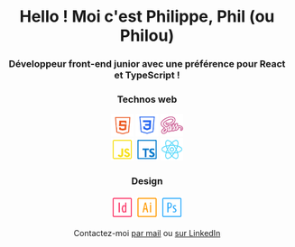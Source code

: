 <h1 align="center">Hello ! Moi c'est Philippe, Phil (ou Philou)</h1>
<h3 align="center">Développeur front-end junior avec une préférence pour React et TypeScript !</h3>

<h3 align="center">Technos web</h3>
<p align="center">
  <img src="img\html-logo.png" alt="html5" width="40" height="40"/>
  <img src="img\css-logo.png" alt="css3" width="40" height="40"/>
  <img src="img\sass-logo.png" alt="sass" width="40" height="40"/>
  <br>
  <img src="img\javascript-logo.png" alt="javascript" width="40" height="40"/>
  <img src="img\typescript-logo.png" alt="typescript" width="40" height="40"/>
  <img src="img\react-logo.png" alt="react" width="40" height="40"/>

<h3 align="center">Design</h3>
<p align="center">
  <img src="img\indesign-logo.png" alt="indesign" width="40" height="40">
  <img src="img\illustrator-logo.png" alt="illustrator" width="40" height="40">
  <img src="img\photoshop-logo.png" alt="photoshop" width="40" height="40">
</p>

<p align="center">
  Contactez-moi <a href="mailto:delcroixphilippe73@gmail.com">par mail</a> ou <a href="https://linkedin.com/in/delcroix-philippe">sur LinkedIn</a>
</p>
